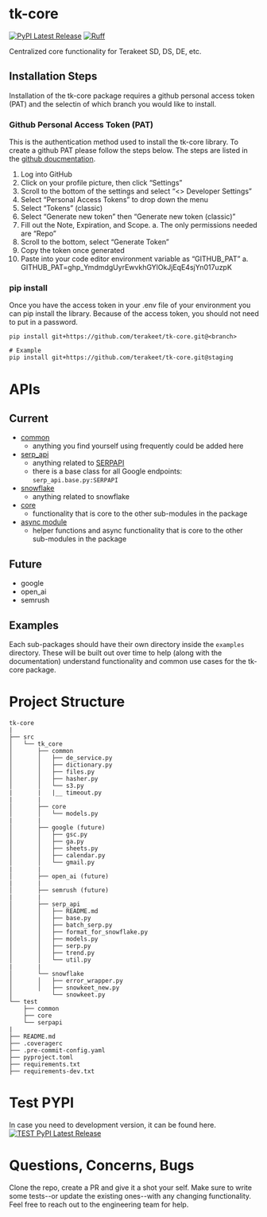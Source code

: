# tk-core

[![PyPI Latest Release](https://img.shields.io/pypi/v/tk-core.svg)](https://pypi.org/project/tk-core/)
[![Ruff](https://img.shields.io/endpoint?url=https://raw.githubusercontent.com/astral-sh/ruff/main/assets/badge/v2.json)](https://github.com/astral-sh/ruff)

Centralized core functionality for Terakeet SD, DS, DE, etc.

## Installation Steps

Installation of the tk-core package requires a github personal access token (PAT) and the selectin of which branch you would like to install.

### Github Personal Access Token (PAT)

This is the authentication method used to install the tk-core library. To create a github PAT please follow the steps below. The steps are listed in the <a href=https://docs.github.com/en/enterprise-server@3.9/authentication/keeping-your-account-and-data-secure/managing-your-personal-access-tokens>github doucmentation</a>.

1. Log into GitHub
2. Click on your profile picture, then click “Settings”
3. Scroll to the bottom of the settings and select “<> Developer Settings”
4. Select “Personal Access Tokens” to drop down the menu
5. Select “Tokens” (classic)
6. Select “Generate new token” then “Generate new token (classic)”
7. Fill out the Note, Expiration, and Scope. 
    a. The only permissions needed are “Repo”
8. Scroll to the bottom, select “Generate Token”
9. Copy the token once generated
10. Paste into your code editor environment variable as “GITHUB_PAT”
    a. GITHUB_PAT=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

### pip install

Once you have the access token in your .env file of your environment you can pip install the library. Because of the access token, you should not need to put in a password.

```
pip install git+https://github.com/terakeet/tk-core.git@<branch>

# Example
pip install git+https://github.com/terakeet/tk-core.git@staging
```

# APIs

## Current

- [common](src/tk_core/common/README.md)
  - anything you find yourself using frequently could be added here
- [serp_api](src/tk_core/serp_api/README.md)
  - anything related to <a href=https://serpapi.com>SERPAPI</a>
  - there is a base class for all Google endpoints: `serp_api.base.py:SERPAPI`
- [snowflake](src/tk_core/snowkeet/README.md)
  - anything related to snowflake
- [core](src/tk_core/core/README.md)
  - functionality that is core to the other sub-modules in the package
- [async module](src/tk_core/core/async_module/README.md)
  - helper functions and async functionality that is core to the other sub-modules in the package

## Future

- google
- open_ai
- semrush

## Examples

Each sub-packages should have their own directory inside the `examples` directory. These will be built out over time to help (along with the documentation) understand functionality and common use cases for the tk-core package.

# Project Structure

```
tk-core
|
├── src
│   └── tk_core
│       ├── common
│       │   ├── de_service.py
│       │   ├── dictionary.py
│       │   ├── files.py
│       │   ├── hasher.py
│       │   └── s3.py
|       |   |__ timeout.py
|       |
│       ├── core
│       │   └── models.py
|       |
│       ├── google (future)
│       │   ├── gsc.py
│       │   ├── ga.py
│       │   ├── sheets.py
│       │   ├── calendar.py
│       │   └── gmail.py
|       |
│       ├── open_ai (future)
|       |
│       ├── semrush (future)
|       |
│       ├── serp_api
│       │   ├── README.md
│       │   ├── base.py
│       │   ├── batch_serp.py
│       │   ├── format_for_snowflake.py
│       │   ├── models.py
│       │   ├── serp.py
│       │   ├── trend.py
│       │   └── util.py
|       |
│       └── snowflake
│       │   ├── error_wrapper.py
│       │   ├── snowkeet_new.py
│           └── snowkeet.py
└── test
    ├── common
    ├── core
    └── serpapi
|
├── README.md
├── .coveragerc
├── .pre-commit-config.yaml
├── pyproject.toml
├── requirements.txt
├── requirements-dev.txt
```

# Test PYPI

In case you need to development version, it can be found here.
[![TEST PyPI Latest Release](https://img.shields.io/pypi/v/tk-core.svg)](https://test.pypi.org/project/tk-core/)

# Questions, Concerns, Bugs

Clone the repo, create a PR and give it a shot your self. Make sure to write some tests--or update the existing ones--with any changing functionality. Feel free to reach out to the engineering team for help.
